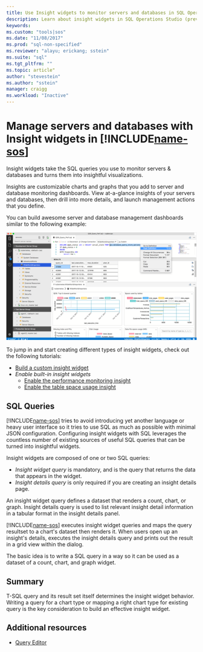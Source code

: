 ```yaml
---
title: Use Insight widgets to monitor servers and databases in SQL Operations Studio (preview) | Microsoft Docs
description: Learn about insight widgets in SQL Operations Studio (preview).
keywords: 
ms.custom: "tools|sos"
ms.date: "11/08/2017"
ms.prod: "sql-non-specified"
ms.reviewer: "alayu; erickang; sstein"
ms.suite: "sql"
ms.tgt_pltfrm: ""
ms.topic: article"
author: "stevestein"
ms.author: "sstein"
manager: craigg
ms.workload: "Inactive"
---
```

# Manage servers and databases with Insight widgets in [!INCLUDE[name-sos](../includes/name-sos-short.md)]

Insight widgets take the SQL queries you use to monitor servers & databases and turns them into insightful visualizations. 

Insights are customizable charts and graphs that you add to server and database monitoring dashboards. View at-a-glance insights of your servers and databases, then drill into more details, and launch management actions that you define. 

You can build awesome server and database management dashboards similar to the following example:

![database dashboard](media/insight-widgets/database-dashboard.png)


To jump in and start creating different types of insight widgets, check out the following tutorials:

- [Build a custom insight widget](tutorial-build-custom-insight-sql-server.md)
- *Enable built-in insight widgets*
   - [Enable the performance monitoring insight](tutorial-qds-sql-server.md)
   - [Enable the table space usage insight](tutorial-table-space-sql-server.md)


## SQL Queries 

[!INCLUDE[name-sos](../includes/name-sos-short.md)] tries to avoid introducing yet another language or heavy user interface so it tries to use SQL as much as possible with minimal JSON configuration. Configuring insight widgets with SQL leverages the countless number of existing sources of useful SQL queries that can be turned into insightful widgets.

Insight widgets are composed of one or two SQL queries:
* *Insight widget query* is mandatory, and is the query that returns the data that appears in the widget.
* *Insight details query* is only required if you are creating an insight details page.

An insight widget query defines a dataset that renders a count, chart, or graph. Insight details query is used to list relevant insight detail information in a tabular format in the insight details panel. 

[!INCLUDE[name-sos](../includes/name-sos-short.md)] executes insight widget queries and maps the query resultset to a chart's dataset then renders it. When users open up an insight's details,  executes the insight details query and prints out the result in a grid view within the dialog.

The basic idea is to write a SQL query in a way so it can be used as a dataset of a count, chart, and graph widget. 

## Summary

T-SQL query and its result set itself determines the insight widget behavior. Writing a query for a chart type or mapping a right chart type for existing query is the key consideration to build an effective insight widget.



## Additional resources
- [Query Editor](tutorial-sql-editor.md)

